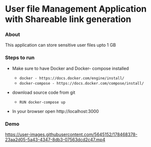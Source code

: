 # User file Management Application with Shareable link generation

### About
This application can store sensitive user files upto 1 GB

### Steps to run 

- Make sure to have Docker and Docker- compose installed
    - `docker - https://docs.docker.com/engine/install/`
    - `docker-compose - https://docs.docker.com/compose/install/`

- download source code from git
    - `RUN docker-compose up`

- In your browser open http://localhost:3000

### Demo 

https://user-images.githubusercontent.com/5645152/178468378-23aa2d05-5a43-4347-8db3-07563dcd2c47.mp4

